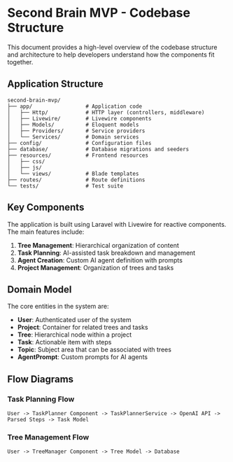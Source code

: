 # Second Brain MVP - Codebase Structure

This document provides a high-level overview of the codebase structure and architecture to help developers understand how the components fit together.

## Application Structure

```
second-brain-mvp/
├── app/                 # Application code
│   ├── Http/            # HTTP layer (controllers, middleware)
│   ├── Livewire/        # Livewire components
│   ├── Models/          # Eloquent models
│   ├── Providers/       # Service providers
│   └── Services/        # Domain services
├── config/              # Configuration files
├── database/            # Database migrations and seeders
├── resources/           # Frontend resources
│   ├── css/
│   ├── js/
│   └── views/           # Blade templates
├── routes/              # Route definitions
└── tests/               # Test suite
```

## Key Components

The application is built using Laravel with Livewire for reactive components. The main features include:

1. **Tree Management**: Hierarchical organization of content
2. **Task Planning**: AI-assisted task breakdown and management
3. **Agent Creation**: Custom AI agent definition with prompts
4. **Project Management**: Organization of trees and tasks

## Domain Model

The core entities in the system are:

- **User**: Authenticated user of the system
- **Project**: Container for related trees and tasks
- **Tree**: Hierarchical node within a project
- **Task**: Actionable item with steps
- **Topic**: Subject area that can be associated with trees
- **AgentPrompt**: Custom prompts for AI agents

## Flow Diagrams

### Task Planning Flow

```
User -> TaskPlanner Component -> TaskPlannerService -> OpenAI API -> Parsed Steps -> Task Model
```

### Tree Management Flow

```
User -> TreeManager Component -> Tree Model -> Database
```